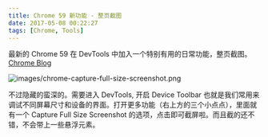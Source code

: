 ```yaml
---
title: Chrome 59 新功能 - 整页截图
date: 2017-05-08 00:22:27
tags: [Chrome, Tools]
---
```


最新的 Chrome 59 在 DevTools 中加入一个特别有用的日常功能，整页截图。[Chrome Blog](https://developers.google.com/web/updates/2017/04/devtools-release-notes#screenshots)

![images/chrome-capture-full-size-screenshot.png](images/chrome-capture-full-size-screenshot.png)

不过隐藏的蛮深的。需要进入 DevTools, 开启 Device Toolbar 也就是我们常用来调试不同屏幕尺寸和设备的界面。打开更多功能（右上方的三个小点点），里面就有一个 Capture Full Size Screenshot 的选项，点击即可截屏啦。而且截的还不错，不会带上一些悬浮元素。